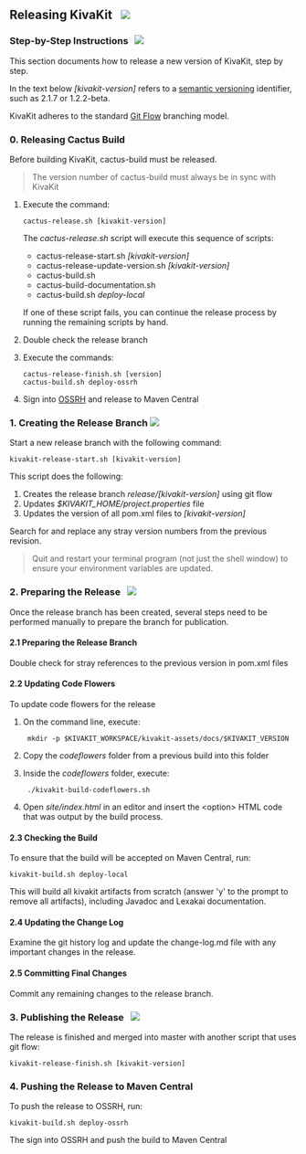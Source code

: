 ## Releasing KivaKit &nbsp; <img src="https://www.kivakit.org/images/rocket-32.png" srcset="https://www.kivakit.org/images/rocket-32-2x.png 2x"/>

### Step-by-Step Instructions &nbsp; <img src="https://www.kivakit.org/images/footprints-32.png" srcset="https://www.kivakit.org/images/footprints-32-2x.png 2x"/>

This section documents how to release a new version of KivaKit, step by step.

In the text below *\[kivakit-version\]* refers to a [semantic versioning](https://semver.org) identifier, such
as 2.1.7 or 1.2.2-beta.

KivaKit adheres to the standard [Git Flow](https://www.atlassian.com/git/tutorials/comparing-workflows/gitflow-workflow) branching model.

### 0. Releasing Cactus Build

Before building KivaKit, cactus-build must be released. 

> The version number of cactus-build must always be in sync with KivaKit

1. Execute the command:  

       cactus-release.sh [kivakit-version]

   The *cactus-release.sh* script will execute this sequence of scripts:

   * cactus-release-start.sh *[kivakit-version]*
   * cactus-release-update-version.sh *[kivakit-version]*
   * cactus-build.sh
   * cactus-build-documentation.sh
   * cactus-build.sh *deploy-local*

   If one of these script fails, you can continue the release process by running the remaining scripts by hand.


2. Double check the release branch
3. Execute the commands:

       cactus-release-finish.sh [version]
       cactus-build.sh deploy-ossrh

4. Sign into [OSSRH](https://s01.oss.sonatype.org) and release to Maven Central

### 1. Creating the Release Branch <img src="https://www.kivakit.org/images/branch-32.png" srcset="https://www.kivakit.org/images/branch-32-2x.png 2x"/>

Start a new release branch with the following command:

    kivakit-release-start.sh [kivakit-version]

This script does the following:

1. Creates the release branch *release/[kivakit-version\]* using git flow
2. Updates *$KIVAKIT_HOME/project.properties* file
3. Updates the version of all pom.xml files to *[kivakit-version]*

Search for and replace any stray version numbers from the previous revision.
 
> Quit and restart your terminal program (not just the shell window) to ensure your environment variables are updated.

### 2. Preparing the Release &nbsp; <img src="https://www.kivakit.org/images/box-32.png" srcset="https://www.kivakit.org/images/box-32-2x.png 2x"/>

Once the release branch has been created, several steps need to be performed manually to prepare the branch for publication.

#### 2.1 Preparing the Release Branch

Double check for stray references to the previous version in pom.xml files

#### 2.2 Updating Code Flowers

To update code flowers for the release

1. On the command line, execute:  

        mkdir -p $KIVAKIT_WORKSPACE/kivakit-assets/docs/$KIVAKIT_VERSION
        
1. Copy the *codeflowers* folder from a previous build into this folder
1. Inside the *codeflowers* folder, execute:

        ./kivakit-build-codeflowers.sh
        
1. Open *site/index.html* in an editor and insert the &lt;option&gt; HTML code that was output by the build process.

#### 2.3 Checking the Build

To ensure that the build will be accepted on Maven Central, run:

    kivakit-build.sh deploy-local
    
This will build all kivakit artifacts from scratch (answer 'y' to the prompt to remove all artifacts), including Javadoc and Lexakai documentation.

#### 2.4 Updating the Change Log

Examine the git history log and update the change-log.md file with any important changes in the release.

#### 2.5 Committing Final Changes

Commit any remaining changes to the release branch.

### 3. Publishing the Release &nbsp;  <img src="https://www.kivakit.org/images/stars-32.png" srcset="https://www.kivakit.org/images/stars-32-2x.png 2x"/>

The release is finished and merged into master with another script that uses git flow:

    kivakit-release-finish.sh [kivakit-version]

### 4. Pushing the Release to Maven Central

To push the release to OSSRH, run:

    kivakit-build.sh deploy-ossrh

The sign into OSSRH and push the build to Maven Central
